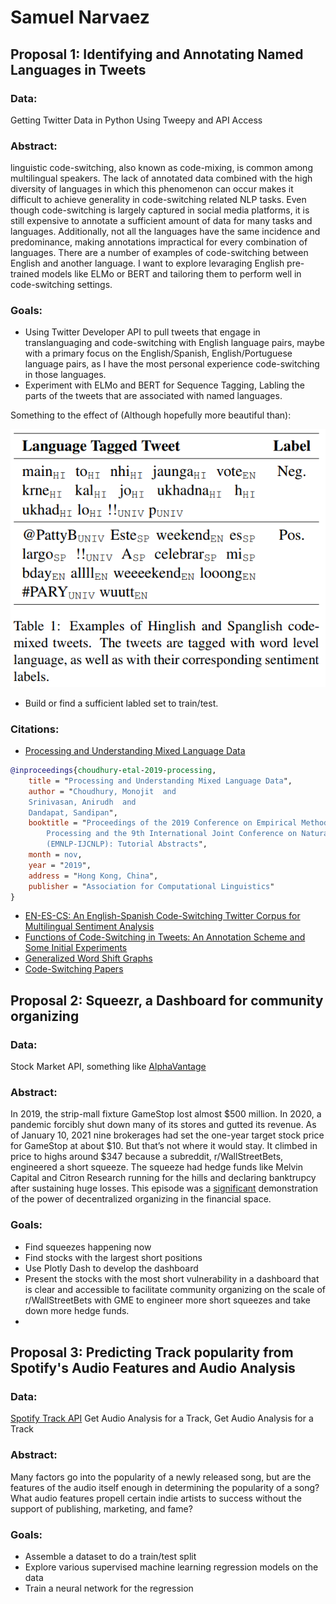 # Samuel Narvaez

## Proposal 1: Identifying and Annotating Named Languages in Tweets
### Data: 
Getting Twitter Data in Python Using Tweepy and API Access
### Abstract:

linguistic code-switching, also known as code-mixing, is common among multilingual speakers. The lack of annotated data combined with the high diversity of languages in which this phenomenon can occur makes it difficult to achieve generality in code-switching related NLP tasks. Even though code-switching is largely captured in social media platforms, it is still expensive to annotate a sufficient amount of data for many tasks and languages. Additionally, not all the languages have the same incidence and predominance, making annotations impractical for every combination of languages. There are a number of examples of code-switching between English and another language. I want to explore levaraging English pre-trained models like ELMo or BERT and tailoring them to perform well in code-switching settings. 

### Goals:
* Using Twitter Developer API to pull tweets that engage in translanguaging and code-switching with English language pairs, maybe with a primary focus on the English/Spanish, English/Portuguese language pairs, as I have the most personal experience code-switching in those languages. 
* Experiment with ELMo and BERT for Sequence Tagging, Labling the parts of the tweets that are associated with named languages. 

Something to the effect of (Although hopefully more beautiful than):


![](media/sentimix_table.png)
* Build or find a sufficient labled set to train/test. 

### Citations:
* [Processing and Understanding Mixed Language Data](https://genius1237.github.io/emnlp19_tut/)
```bibtex
@inproceedings{choudhury-etal-2019-processing,
    title = "Processing and Understanding Mixed Language Data",
    author = "Choudhury, Monojit  and
    Srinivasan, Anirudh  and
    Dandapat, Sandipan",
    booktitle = "Proceedings of the 2019 Conference on Empirical Methods in Natural Language
        Processing and the 9th International Joint Conference on Natural Language Processing
        (EMNLP-IJCNLP): Tutorial Abstracts",
    month = nov,
    year = "2019",
    address = "Hong Kong, China",
    publisher = "Association for Computational Linguistics"
}
```
* [EN-ES-CS: An English-Spanish Code-Switching Twitter Corpus for Multilingual Sentiment Analysis](https://www.aclweb.org/anthology/L16-1655.pdf)
* [Functions of Code-Switching in Tweets: An Annotation Scheme and Some Initial Experiments](https://www.aclweb.org/anthology/L16-1260.pdf)
* [Generalized Word Shift Graphs](https://epjdatascience.springeropen.com/articles/10.1140/epjds/s13688-021-00260-3)
* [Code-Switching Papers](https://github.com/gentaiscool/code-switching-papers)

## Proposal 2: Squeezr, a Dashboard for community organizing
### Data: 
Stock Market API, something like [AlphaVantage](https://www.alphavantage.co)
### Abstract:
In 2019, the strip-mall fixture GameStop lost almost $500 million. In 2020, a pandemic forcibly shut down many of its stores and gutted its revenue. As of January 10, 2021 nine brokerages had set the one-year target stock price for GameStop at about $10. But that’s not where it would stay. It climbed in price to highs around $347 because a subreddit, r/WallStreetBets, engineered a short squeeze. The squeeze had hedge funds like Melvin Capital and Citron Research running for the hills and declaring banktrupcy after sustaining huge losses. This episode was a [significant](https://www.reddit.com/r/wallstreetbets/comments/l7bpf5/30_seconds_from_triggering_market_nuclear_bomb/) demonstration of the power of decentralized organizing in the financial space. 
### Goals:
* Find squeezes happening now
* Find stocks with the largest short positions
* Use Plotly Dash to develop the dashboard
* Present the stocks with the most short vulnerability in a dashboard that is clear and accessible to facilitate community organizing on the scale of r/WallStreetBets with GME to engineer more short squeezes and take down more hedge funds.
* 
## Proposal 3: Predicting Track popularity from Spotify's Audio Features and Audio Analysis
### Data:
[Spotify Track API](https://developer.spotify.com/documentation/web-api/reference/#category-tracks)
Get Audio Analysis for a Track, Get Audio Analysis for a Track
### Abstract:
Many factors go into the popularity of a newly released song, but are the features of the audio itself enough in determining the popularity of a song? What audio features propell certain indie artists to success without the support of publishing, marketing, and fame?
### Goals:
* Assemble a dataset to do a train/test split 
* Explore various supervised machine learning regression models on the data
* Train a neural network for the regression

